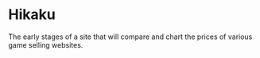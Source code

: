Hikaku
==========

The early stages of a site that will compare and chart the prices
of various game selling websites.
